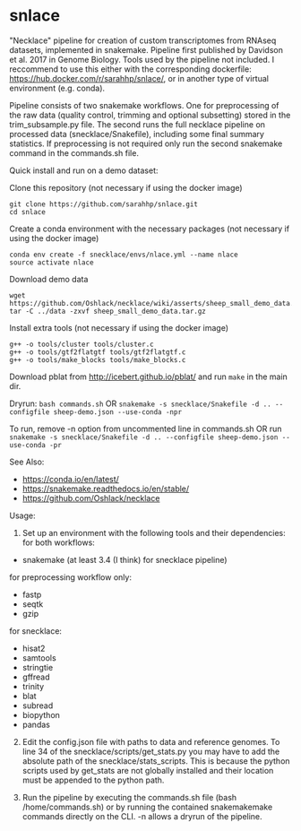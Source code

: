 # snlace

"Necklace" pipeline for creation of custom transcriptomes from RNAseq datasets, implemented in snakemake.  Pipeline first published by Davidson et al. 2017 in Genome Biology.  Tools used by the pipeline not included.  I reccommend to use this either with the corresponding dockerfile: https://hub.docker.com/r/sarahhp/snlace/, or in another type of virtual environment (e.g. conda).  

Pipeline consists of two snakemake workflows.  One for preprocessing of the raw data (quality control, trimming and optional subsetting) stored in the trim_subsample.py file.  The second runs the full necklace pipeline on processed data (snecklace/Snakefile), including some final summary statistics.  If preprocessing is not required only run the second snakemake command in the commands.sh file. 

Quick install and run on a demo dataset:

Clone this repository (not necessary if using the docker image)
```
git clone https://github.com/sarahhp/snlace.git
cd snlace
```

Create a conda environment with the necessary packages (not necessary if using the docker image)
```
conda env create -f snecklace/envs/nlace.yml --name nlace
source activate nlace
```

Download demo data
```
wget https://github.com/Oshlack/necklace/wiki/asserts/sheep_small_demo_data.tar.gz
tar -C ../data -zxvf sheep_small_demo_data.tar.gz
```

Install extra tools (not necessary if using the docker image)
```
g++ -o tools/cluster tools/cluster.c
g++ -o tools/gtf2flatgtf tools/gtf2flatgtf.c
g++ -o tools/make_blocks tools/make_blocks.c
```

Download pblat from http://icebert.github.io/pblat/ and run `make` in the main dir. 

Dryrun:
`bash commands.sh` OR `snakemake -s snecklace/Snakefile -d .. --configfile sheep-demo.json --use-conda -npr`

To run, remove -n option from uncommented line in commands.sh OR run  `snakemake -s snecklace/Snakefile -d .. --configfile sheep-demo.json --use-conda -pr`

See Also:
- https://conda.io/en/latest/
- https://snakemake.readthedocs.io/en/stable/
- https://github.com/Oshlack/necklace

Usage:
1. Set up an environment with the following tools and their dependencies:
  for both workflows: 
  - snakemake (at least 3.4 (I think) for snecklace pipeline) 

  for preprocessing workflow only: 
  - fastp 
  - seqtk
  - gzip

  for snecklace: 
  - hisat2 
  - samtools 
  - stringtie 
  - gffread 
  - trinity 
  - blat 
  - subread 
  - biopython 
  - pandas

2. Edit the config.json file with paths to data and reference genomes.  To line 34 of the snecklace/scripts/get_stats.py you may have to add the absolute path of the snecklace/stats_scripts.  This is because the python scripts used by get_stats are not globally installed and their location must be appended to the python path.   

3. Run the pipeline by executing the commands.sh file (bash /home/commands.sh) or by running the contained snakemakemake commands directly on the CLI.  -n allows a dryrun of the pipeline.  


